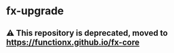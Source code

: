 # fx-upgrade

## ⚠️ **This repository is deprecated, moved to https://functionx.github.io/fx-core**
